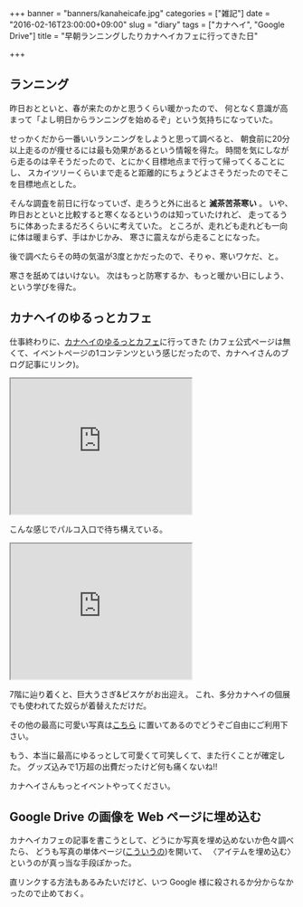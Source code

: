 +++
banner = "banners/kanaheicafe.jpg"
categories = ["雑記"]
date = "2016-02-16T23:00:00+09:00"
slug = "diary"
tags = ["カナヘイ", "Google Drive"]
title = "早朝ランニングしたりカナヘイカフェに行ってきた日"

+++

## ランニング ##

昨日おとといと、春が来たのかと思うくらい暖かったので、
何となく意識が高まって「よし明日からランニングを始めるぞ」という気持ちになっていた。

せっかくだから一番いいランニングをしようと思って調べると、
朝食前に20分以上走るのが痩せるには最も効果があるという情報を得た。
時間を気にしながら走るのは辛そうだったので、とにかく目標地点まで行って帰ってくることにし、
スカイツリーくらいまで走ると距離的にちょうどよさそうだったのでそこを目標地点とした。

そんな調査を前日に行なっていざ、走ろうと外に出ると **滅茶苦茶寒い** 。
いや、昨日おとといと比較すると寒くなるというのは知っていたけれど、
走ってるうちに体あったまるだろくらいに考えていた。
ところが、走れども走れども一向に体は暖まらず、手はかじかみ、
寒さに震えながら走ることになった。

後で調べたらその時の気温が3度とかだったので、そりゃ、寒いワケだ、と。

寒さを舐めてはいけない。
次はもっと防寒するか、もっと暖かい日にしよう、という学びを得た。

## カナヘイのゆるっとカフェ ##

仕事終わりに、[カナヘイのゆるっとカフェ](http://kanahei.blog.jp/archives/1049325539.html)に行ってきた
(カフェ公式ページは無くて、イベントページの1コンテンツという感じだったので、カナヘイさんのブログ記事にリンク)。

<iframe src="https://drive.google.com/file/d/0B4XWl5W7tB7IQ09Jc3dKcmN6OEk/preview" width="320" height="240"></iframe>

こんな感じでパルコ入口で待ち構えている。

<iframe src="https://drive.google.com/file/d/0B4XWl5W7tB7IMzJrYllaRmo5dUk/preview" width="320" height="240"></iframe>

7階に辿り着くと、巨大うさぎ&ピスケがお出迎え。
これ、多分カナヘイの個展でも使われてた奴らが着替えただけだ。

その他の最高に可愛い写真は[こちら](https://drive.google.com/folderview?id=0B4XWl5W7tB7IcEpEdWVPQm5HWkk&usp=drive_web)
に置いてあるのでどうぞご自由にご利用下さい。

もう、本当に最高にゆるっとして可愛くて可笑しくて、また行くことが確定した。
グッズ込みで1万超の出費だったけど何も痛くないね!!

カナヘイさんもっとイベントやってください。

## Google Drive の画像を Web ページに埋め込む ##

カナヘイカフェの記事を書こうとして、どうにか写真を埋め込めないか色々調べたら、
どうも写真の単体ページ([こういうの](https://drive.google.com/file/d/0B4XWl5W7tB7IQ09Jc3dKcmN6OEk/view))を開いて、
〈アイテムを埋め込む〉というのが真っ当な手段ぽかった。

直リンクする方法もあるみたいだけど、いつ Google 様に殺されるか分からなかったので止めておく。
